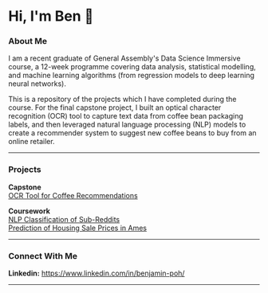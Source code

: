 # Hi, I'm Ben 👋

### About Me

I am a recent graduate of General Assembly's Data Science Immersive course, a 12-week programme covering data analysis, statistical modelling, and machine learning algorithms (from regression models to deep learning neural networks).

This is a repository of the projects which I have completed during the course. For the final capstone project, I built an optical character recognition (OCR) tool to capture text data from coffee bean packaging labels, and then leveraged natural language processing (NLP) models to create a recommender system to suggest new coffee beans to buy from an online retailer.

---

### Projects

**Capstone**
<br>
[OCR Tool for Coffee Recommendations](https://github.com/benpoh90/Projects/tree/master/Capstone%20-%20OCR%20Tool%20for%20Coffee%20Recommendations/final)

**Coursework**
<br>
[NLP Classification of Sub-Reddits](https://github.com/benpoh90/Projects/tree/master/NLP%20Classification%20of%20Sub-Reddits)
<br>
[Prediction of Housing Sale Prices in Ames](https://github.com/benpoh90/Projects/tree/master/Prediction%20of%20Housing%20Sale%20Prices)

---

### Connect With Me

**Linkedin:** https://www.linkedin.com/in/benjamin-poh/

---

